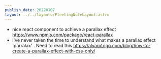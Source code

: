 ```yaml
---
publish_date: 20220107    
layout: ../../layouts/FleetingNoteLayout.astro
---
```

- nice react component to achieve a parallax effect https://www.npmjs.com/package/react-parallax
- i've never taken the time to understand what makes a parallax effect 'parralax' . Need to read this https://alvarotrigo.com/blog/how-to-create-a-parallax-effect-with-css-only/